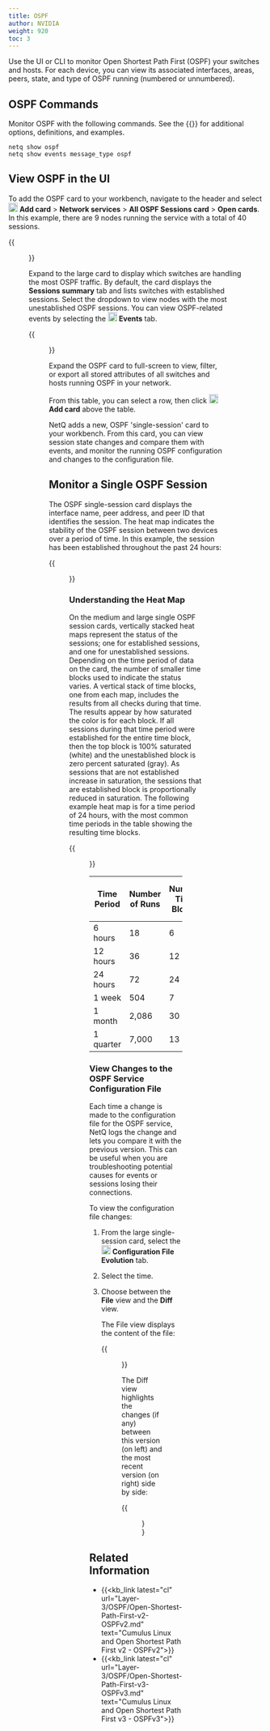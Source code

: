 ```yaml
---
title: OSPF
author: NVIDIA
weight: 920
toc: 3
---
```


Use the UI or CLI to monitor Open Shortest Path First (OSPF) your switches and hosts. For each device, you can view its associated interfaces, areas, peers, state, and type of OSPF running (numbered or unnumbered). 

## OSPF Commands

Monitor OSPF with the following commands. See the {{<link title="show/#netq-show-ospf" text="command line reference">}} for additional options, definitions, and examples.

```
netq show ospf
netq show events message_type ospf
```
## View OSPF in the UI

 To add the OSPF card to your workbench, navigate to the header and select <img src="https://icons.cumulusnetworks.com/44-Entertainment-Events-Hobbies/02-Card-Games/card-game-diamond.svg" height="18" width="18"/> **Add card** > **Network services** > **All OSPF Sessions card** > **Open cards**. In this example, there are 9 nodes running the service with a total of 40 sessions.

{{<figure src="/images/netq/ntwk-svcs-all-ospf-medium-230.png" width="200">}}

Expand to the large card to display which switches are handling the most OSPF traffic. By default, the card displays the **Sessions summary** tab and lists switches with established sessions. Select the dropdown to view nodes with the most unestablished OSPF sessions. You can view OSPF-related events by selecting the <img src="https://icons.cumulusnetworks.com/01-Interface-Essential/20-Alert/alarm-bell.svg" height="18" width="18"/> **Events** tab.

   {{<figure src="/images/netq/ntwk-svcs-all-ospf-large-summary-tab-300.png" width="650">}}

Expand the OSPF card to full-screen to view, filter, or export all stored attributes of all switches and hosts running OSPF in your network.

From this table, you can select a row, then click <img src="https://icons.cumulusnetworks.com/44-Entertainment-Events-Hobbies/02-Card-Games/card-game-diamond.svg" height="18" width="18"/> **Add card** above the table.

NetQ adds a new, OSPF 'single-session' card to your workbench. From this card, you can view session state changes and compare them with events, and monitor the running OSPF configuration and changes to the configuration file.

## Monitor a Single OSPF Session

The OSPF single-session card displays the interface name, peer address, and peer ID that identifies the session. The heat map indicates the stability of the OSPF session between two devices over a period of time. In this example, the session has been established throughout the past 24 hours:

 {{<figure src="/images/netq/ntwk-svcs-single-ospf-medium-state-highighted-230.png" width="200">}}

### Understanding the Heat Map

<!-- vale off -->
On the medium and large single OSPF session cards, vertically stacked heat maps represent the status of the sessions; one for established sessions, and one for unestablished sessions. Depending on the time period of data on the card, the number of smaller time blocks used to indicate the status varies. A vertical stack of time blocks, one from each map, includes the results from all checks during that time. The results appear by how saturated the color is for each block. If all sessions during that time period were established for the entire time block, then the top block is 100% saturated (white) and the unestablished block is zero percent saturated (gray). As sessions that are not established increase in saturation, the sessions that are established block is proportionally reduced in saturation. The following example heat map is for a time period of 24 hours, with the most common time periods in the table showing the resulting time blocks.
<!-- vale on -->

{{<figure src="/images/netq/ntwk-svcs-single-ospf-result-granularity-230.png" width="300">}}

| Time Period | Number of Runs | Number Time Blocks | Amount of Time in Each Block |
| ----------- | -------------- | ------------------ | ---------------------------- |
| 6 hours     | 18             | 6                  | 1 hour                       |
| 12 hours    | 36             | 12                 | 1 hour                       |
| 24 hours    | 72             | 24                 | 1 hour                       |
| 1 week      | 504            | 7                  | 1 day                        |
| 1 month     | 2,086          | 30                 | 1 day                        |
| 1 quarter   | 7,000          | 13                 | 1 week                       |

### View Changes to the OSPF Service Configuration File

Each time a change is made to the configuration file for the OSPF service, NetQ logs the change and lets you compare it with the previous version. This can be useful when you are troubleshooting potential causes for events or sessions losing their connections.

To view the configuration file changes:

1. From the large single-session card, select the <img src="https://icons.cumulusnetworks.com/16-Files-Folders/01-Common-Files/common-file-settings-1.svg" height="18" width="18"/> **Configuration File Evolution** tab.

2. Select the time.

3. Choose between the **File** view and the **Diff** view.

    The File view displays the content of the file:

    {{<figure src="/images/netq/ntwk-svcs-single-ospf-large-config-tab-file-selected-230.png" width="600">}}

   The Diff view highlights the changes (if any) between this version (on left) and the most recent version (on right) side by side:

    {{<figure src="/images/netq/ntwk-svcs-single-ospf-large-config-tab-diff-selected-230.png" width="600">}}

## Related Information

- {{<kb_link latest="cl" url="Layer-3/OSPF/Open-Shortest-Path-First-v2-OSPFv2.md" text="Cumulus Linux and Open Shortest Path First v2 - OSPFv2">}}
- {{<kb_link latest="cl" url="Layer-3/OSPF/Open-Shortest-Path-First-v3-OSPFv3.md" text="Cumulus Linux and Open Shortest Path First v3 - OSPFv3">}}
